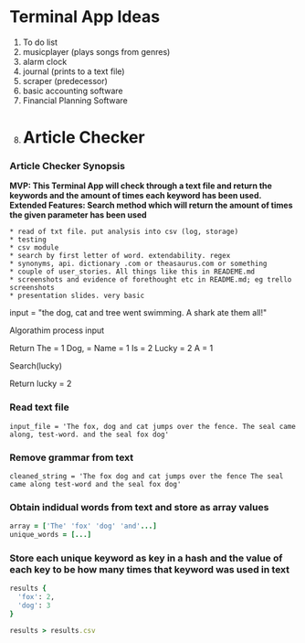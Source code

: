 # Terminal App Ideas

1. To do list
2. musicplayer (plays songs from genres)
3. alarm clock
4. journal (prints to a text file)
5. scraper (predecessor)
6. basic accounting software
7. Financial Planning Software
8. # Article Checker

### Article Checker Synopsis
__MVP: This Terminal App will check through a text file and return the keywords and the amount of times each keyword has been used.__
__Extended Features: Search method which will return the amount of times the given parameter has been used__

    * read of txt file. put analysis into csv (log, storage)
    * testing
    * csv module
    * search by first letter of word. extendability. regex
    * synonyms, api. dictionary .com or theasaurus.com or something
    * couple of user_stories. All things like this in READEME.md
    * screenshots and evidence of forethought etc in README.md; eg trello screenshots
    * presentation slides. very basic


input = "the dog, cat and tree went swimming. A shark ate them all!"


Algorathim process input

Return 
The = 1 
Dog, = 
Name = 1
Is = 2
Lucky = 2
A = 1


Search(lucky)



Return lucky = 2




### Read text file
```input_file = 'The fox, dog and cat jumps over the fence. The seal came along, test-word. and the seal fox dog'```
### Remove grammar from text
```cleaned_string = 'The fox dog and cat jumps over the fence The seal came along test-word and the seal fox dog'```
### Obtain indidual words from text and store as array values
``` Ruby
array = ['The' 'fox' 'dog' 'and'...]
unique_words = [...]
```
### Store each unique keyword as key in a hash and the value of each key to be how many times that keyword was used in text
```Ruby
results {
  'fox': 2,
  'dog': 3
}

results > results.csv
```

